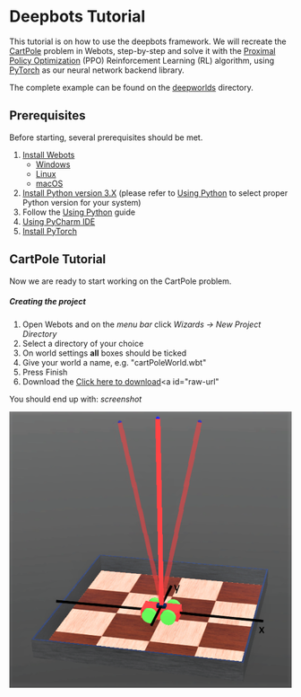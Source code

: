 # Deepbots Tutorial

This tutorial is on how to use the deepbots framework. We will recreate the 
[CartPole](https://gym.openai.com/envs/CartPole-v0/) problem in Webots, step-by-step and solve it with the 
[Proximal Policy Optimization](https://openai.com/blog/openai-baselines-ppo/) (PPO) Reinforcement Learning (RL) 
algorithm, using [PyTorch](https://pytorch.org/) as our neural network backend library.

The complete example can be found on the [deepworlds](https://github.com/aidudezzz/deepworlds/) directory. 


## Prerequisites

Before starting, several prerequisites should be met.

1. [Install Webots](https://cyberbotics.com/doc/guide/installing-webots)
    - [Windows](https://cyberbotics.com/doc/guide/installation-procedure#installation-on-windows)
    - [Linux](https://cyberbotics.com/doc/guide/installation-procedure#installation-on-linux)
    - [macOS](https://cyberbotics.com/doc/guide/installation-procedure#installation-on-macos)
2. [Install Python version 3.X](https://www.python.org/downloads/) (please refer to 
[Using Python](https://cyberbotics.com/doc/guide/using-python) to select proper Python version for your system) 
3. Follow the [Using Python](https://cyberbotics.com/doc/guide/using-python) guide
4. [Using PyCharm IDE](https://cyberbotics.com/doc/guide/using-your-ide#pycharm)
5. [Install PyTorch](https://pytorch.org/get-started/locally/)

## CartPole Tutorial
<!--TODO add screenshots-->
Now we are ready to start working on the CartPole problem.

##### Creating the project  
1. Open Webots and on the *menu bar* click *Wizards -> New Project Directory* 
2. Select a directory of your choice
3. On world settings **all** boxes should be ticked
4. Give your world a name, e.g. "cartPoleWorld.wbt"
5. Press Finish
6. Download the <a href="/CartPoleRobot.wbo" download>Click here to download</a><a id="raw-url" 
<!--href="https://raw.githubusercontent.com/aidudezzz/deepbots-tutorial/master/CartPoleRobot.wbo">Download FILE</a>-->

You should end up with: *screenshot*

![cartpole axis](/images/cartPoleWorldAxes.png)
